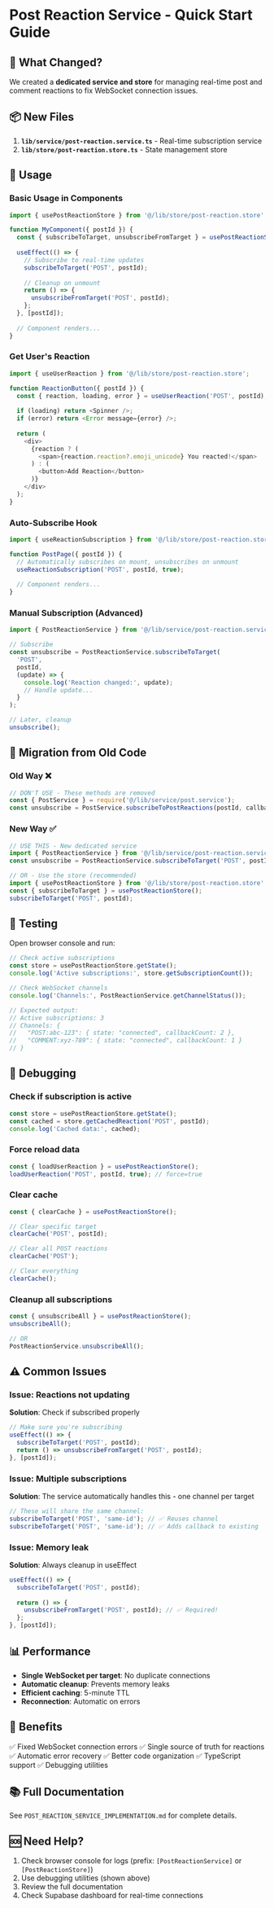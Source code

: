 # Post Reaction Service - Quick Start Guide

## 🎯 What Changed?

We created a **dedicated service and store** for managing real-time post and comment reactions to fix WebSocket connection issues.

## 📦 New Files

1. **`lib/service/post-reaction.service.ts`** - Real-time subscription service
2. **`lib/store/post-reaction.store.ts`** - State management store

## 🚀 Usage

### Basic Usage in Components

```typescript
import { usePostReactionStore } from '@/lib/store/post-reaction.store';

function MyComponent({ postId }) {
  const { subscribeToTarget, unsubscribeFromTarget } = usePostReactionStore();
  
  useEffect(() => {
    // Subscribe to real-time updates
    subscribeToTarget('POST', postId);
    
    // Cleanup on unmount
    return () => {
      unsubscribeFromTarget('POST', postId);
    };
  }, [postId]);
  
  // Component renders...
}
```

### Get User's Reaction

```typescript
import { useUserReaction } from '@/lib/store/post-reaction.store';

function ReactionButton({ postId }) {
  const { reaction, loading, error } = useUserReaction('POST', postId);
  
  if (loading) return <Spinner />;
  if (error) return <Error message={error} />;
  
  return (
    <div>
      {reaction ? (
        <span>{reaction.reaction?.emoji_unicode} You reacted!</span>
      ) : (
        <button>Add Reaction</button>
      )}
    </div>
  );
}
```

### Auto-Subscribe Hook

```typescript
import { useReactionSubscription } from '@/lib/store/post-reaction.store';

function PostPage({ postId }) {
  // Automatically subscribes on mount, unsubscribes on unmount
  useReactionSubscription('POST', postId, true);
  
  // Component renders...
}
```

### Manual Subscription (Advanced)

```typescript
import { PostReactionService } from '@/lib/service/post-reaction.service';

// Subscribe
const unsubscribe = PostReactionService.subscribeToTarget(
  'POST',
  postId,
  (update) => {
    console.log('Reaction changed:', update);
    // Handle update...
  }
);

// Later, cleanup
unsubscribe();
```

## 🔄 Migration from Old Code

### Old Way ❌

```typescript
// DON'T USE - These methods are removed
const { PostService } = require('@/lib/service/post.service');
const unsubscribe = PostService.subscribeToPostReactions(postId, callback);
```

### New Way ✅

```typescript
// USE THIS - New dedicated service
import { PostReactionService } from '@/lib/service/post-reaction.service';
const unsubscribe = PostReactionService.subscribeToTarget('POST', postId, callback);

// OR - Use the store (recommended)
import { usePostReactionStore } from '@/lib/store/post-reaction.store';
const { subscribeToTarget } = usePostReactionStore();
subscribeToTarget('POST', postId);
```

## 🧪 Testing

Open browser console and run:

```javascript
// Check active subscriptions
const store = usePostReactionStore.getState();
console.log('Active subscriptions:', store.getSubscriptionCount());

// Check WebSocket channels
console.log('Channels:', PostReactionService.getChannelStatus());

// Expected output:
// Active subscriptions: 3
// Channels: {
//   "POST:abc-123": { state: "connected", callbackCount: 2 },
//   "COMMENT:xyz-789": { state: "connected", callbackCount: 1 }
// }
```

## 🐛 Debugging

### Check if subscription is active

```typescript
const store = usePostReactionStore.getState();
const cached = store.getCachedReaction('POST', postId);
console.log('Cached data:', cached);
```

### Force reload data

```typescript
const { loadUserReaction } = usePostReactionStore();
loadUserReaction('POST', postId, true); // force=true
```

### Clear cache

```typescript
const { clearCache } = usePostReactionStore();

// Clear specific target
clearCache('POST', postId);

// Clear all POST reactions
clearCache('POST');

// Clear everything
clearCache();
```

### Cleanup all subscriptions

```typescript
const { unsubscribeAll } = usePostReactionStore();
unsubscribeAll();

// OR
PostReactionService.unsubscribeAll();
```

## ⚠️ Common Issues

### Issue: Reactions not updating

**Solution**: Check if subscribed properly

```typescript
// Make sure you're subscribing
useEffect(() => {
  subscribeToTarget('POST', postId);
  return () => unsubscribeFromTarget('POST', postId);
}, [postId]);
```

### Issue: Multiple subscriptions

**Solution**: The service automatically handles this - one channel per target

```typescript
// These will share the same channel:
subscribeToTarget('POST', 'same-id'); // ✅ Reuses channel
subscribeToTarget('POST', 'same-id'); // ✅ Adds callback to existing
```

### Issue: Memory leak

**Solution**: Always cleanup in useEffect

```typescript
useEffect(() => {
  subscribeToTarget('POST', postId);
  
  return () => {
    unsubscribeFromTarget('POST', postId); // ✅ Required!
  };
}, [postId]);
```

## 📊 Performance

- **Single WebSocket per target**: No duplicate connections
- **Automatic cleanup**: Prevents memory leaks
- **Efficient caching**: 5-minute TTL
- **Reconnection**: Automatic on errors

## 🎉 Benefits

✅ Fixed WebSocket connection errors
✅ Single source of truth for reactions
✅ Automatic error recovery
✅ Better code organization
✅ TypeScript support
✅ Debugging utilities

## 📚 Full Documentation

See `POST_REACTION_SERVICE_IMPLEMENTATION.md` for complete details.

## 🆘 Need Help?

1. Check browser console for logs (prefix: `[PostReactionService]` or `[PostReactionStore]`)
2. Use debugging utilities (shown above)
3. Review the full documentation
4. Check Supabase dashboard for real-time connections
